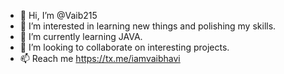 - 👋 Hi, I’m @Vaib215
- 👀 I’m interested in learning new things and polishing my skills.
- 🌱 I’m currently learning JAVA.
- 💞️ I’m looking to collaborate on interesting projects.
- 📫 Reach me https://tx.me/iamvaibhavi

<!---
Vaib215/Vaib215 is a ✨ special ✨ repository because its `README.md` (this file) appears on your GitHub profile.
You can click the Preview link to take a look at your changes.
--->
